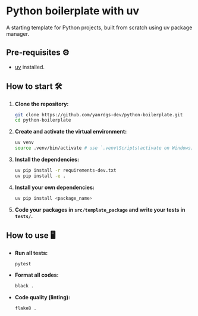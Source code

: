 # Python boilerplate with uv

A starting template for Python projects, built from scratch using uv package manager.

## Pre-requisites ⚙️
- [uv](https://github.com/astral-sh/uv) installed.

## How to start 🛠️

1. **Clone the repository:**
    ```bash
    git clone https://github.com/yanrdgs-dev/python-boilerplate.git
    cd python-boilerplate
    ```
2. **Create and activate the virtual environment:** 
    ```bash
    uv venv
    source .venv/bin/activate # use `.venv\Scripts\activate on Windows.
    ```

3. **Install the dependencies:**
    ```bash
    uv pip install -r requirements-dev.txt
    uv pip install -e .
    ```

4. **Install your own dependencies:**
    ```bash
    uv pip install <package_name>
    ```

5. **Code your packages in `src/template_package` and write your tests in `tests/`.**

## How to use 🖥️
- **Run all tests:**
    ```bash
    pytest
    ```

- **Format all codes:**
    ```bash
    black .
    ```

- **Code quality (linting):**
    ```bash
    flake8 .
    ```